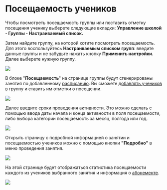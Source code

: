 # Посещаемость учеников

Чтобы посмотреть посещаемость группы или поставить отметку посещения ученику выберете следующие вкладки: **Управление школой - Группы - Настраиваемый список.**&#x20;

Затем найдите группу, на которой хотите посмотреть посещаемость. Для этого воспользуйтесь **Настраиваемым списком групп**: введите данные группы и не забудьте нажать кнопку **Применить настройки.** Далее выберете нужную группу.

![](<../../../.gitbook/assets/Screenshot\_270 (1).png>)

В блоке "**Посещаемость**" на странице группы будут сгенерированы занятия по добавленному [расписанию](dobavlenie-grupp.md). Вы сможете [добавлять учеников](../../../ucheniki.md) в группу и ставить им отметки о посещении.

![](../../../.gitbook/assets/Screenshot\_264.png)

Далее введите сроки проведения активности. Это можно сделать с помощью ввода даты начала и конца активности в поля посещаемости, либо выбора категории посещаемость за месяц, полгода или год.

![](../../../.gitbook/assets/Screenshot\_272.png)

Открыть страницу с подробной информацией о занятии и посещаемостью учеников можно с помощью кнопки **"Подробно"** в меню проведения занятия.

![](../../../.gitbook/assets/Screenshot\_273.png)

На этой странице будет отображаться статистика посещаемости каждого из учеников выбранного занятия и информация о [абонементе](../../../abonementy/vidy-abonementov.md).

![](../../../.gitbook/assets/Screenshot\_274.png)
